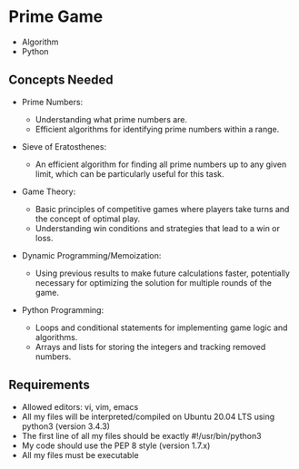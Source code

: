 # Prime Game

- Algorithm
- Python

## Concepts Needed

- Prime Numbers:

    - Understanding what prime numbers are.
    - Efficient algorithms for identifying prime numbers within a range.

- Sieve of Eratosthenes:

    - An efficient algorithm for finding all prime numbers up to any given limit, which can be particularly useful for this task.

- Game Theory:

    - Basic principles of competitive games where players take turns and the concept of optimal play.
    - Understanding win conditions and strategies that lead to a win or loss.

- Dynamic Programming/Memoization:

    - Using previous results to make future calculations faster, potentially necessary for optimizing the solution for multiple rounds of the game.

- Python Programming:

    - Loops and conditional statements for implementing game logic and algorithms.
    - Arrays and lists for storing the integers and tracking removed numbers.


## Requirements

- Allowed editors: vi, vim, emacs
- All my files will be interpreted/compiled on Ubuntu 20.04 LTS using python3 (version 3.4.3)
- The first line of all my files should be exactly #!/usr/bin/python3
- My code should use the PEP 8 style (version 1.7.x)
- All my files must be executable
